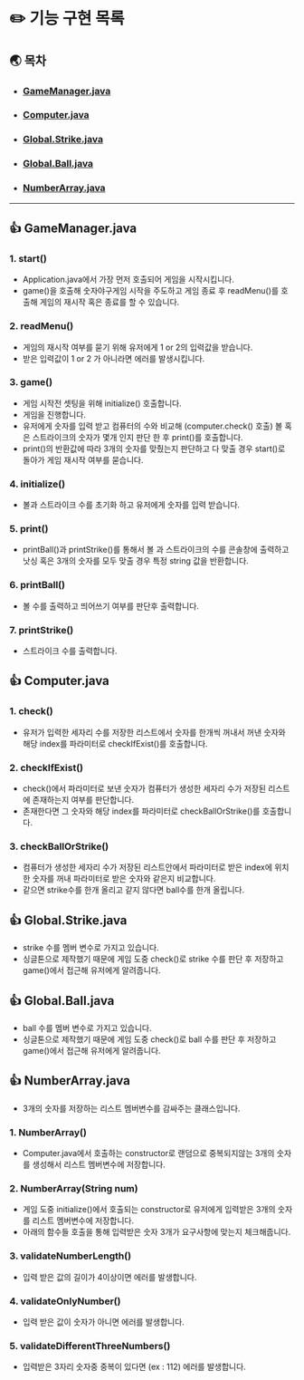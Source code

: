 # ✏️ 기능 구현 목록

## 🌏 목차

- ### [GameManager.java](#-gamemanagerjava)
- ### [Computer.java](#-computerjava)
- ### [Global.Strike.java](#-globalstrikejava)
- ### [Global.Ball.java](#-globalballjava)
- ### [NumberArray.java](#-numberarrayjava)

---

## 👍 GameManager.java

### 1. start()

- Application.java에서 가장 먼저 호출되어 게임을 시작시킵니다.
- game()을 호출해 숫자야구게임 시작을 주도하고 게임 종료 후 readMenu()를 호출해 게임의 재시작 혹은 종료를 할 수 있습니다.

### 2. readMenu()

- 게임의 재시작 여부를 묻기 위해 유저에게 1 or 2의 입력값을 받습니다.
- 받은 입력값이 1 or 2 가 아니라면 에러를 발생시킵니다.

### 3. game()

- 게임 시작전 셋팅을 위해 initialize() 호출합니다.
- 게임을 진행합니다.
- 유저에게 숫자를 입력 받고 컴퓨터의 수와 비교해 (computer.check() 호출) 볼 혹은 스트라이크의 숫자가 몇개 인지 판단 한 후 print()를 호출합니다.
- print()의 반환값에 따라 3개의 숫자를 맞췄는지 판단하고 다 맞출 경우 start()로 돌아가 게임 재시작 여부를 묻습니다.

### 4. initialize()

- 볼과 스트라이크 수를 초기화 하고 유저에게 숫자를 입력 받습니다.

### 5. print()

- printBall()과 printStrike()를 통해서 볼 과 스트라이크의 수를 콘솔창에 출력하고 낫싱 혹은 3개의 숫자를 모두 맞출 경우 특정 string 값을 반환합니다.

### 6. printBall()

- 볼 수를 출력하고 띄어쓰기 여부를 판단후 출력합니다.

### 7. printStrike()

- 스트라이크 수를 출력합니다.

## 👍 Computer.java

### 1. check()

- 유저가 입력한 세자리 수를 저장한 리스트에서 숫자를 한개씩 꺼내서 꺼낸 숫자와 해당 index를 파라미터로 checkIfExist()를 호출합니다.

### 2. checkIfExist()

- check()에서 파라미터로 보낸 숫자가 컴퓨터가 생성한 세자리 수가 저장된 리스트에 존재하는지 여부를 판단합니다.
- 존재한다면 그 숫자와 해당 index를 파라미터로 checkBallOrStrike()를 호출합니다.

### 3. checkBallOrStrike()

- 컴퓨터가 생성한 세자리 수가 저장된 리스트안에서 파라미터로 받은 index에 위치한 숫자를 꺼내 파라미터로 받은 숫자와 같은지 비교합니다.
- 같으면 strike수를 한개 올리고 같지 않다면 ball수를 한개 올립니다.

## 👍 Global.Strike.java

- strike 수를 멤버 변수로 가지고 있습니다.
- 싱글톤으로 제작했기 때문에 게임 도중 check()로 strike 수를 판단 후 저장하고 game()에서 접근해 유저에게 알려줍니다.

## 👍 Global.Ball.java

- ball 수를 멤버 변수로 가지고 있습니다.
- 싱글톤으로 제작했기 때문에 게임 도중 check()로 ball 수를 판단 후 저장하고 game()에서 접근해 유저에게 알려줍니다.

## 👍 NumberArray.java

- 3개의 숫자를 저장하는 리스트 멤버변수를 감싸주는 클래스입니다.

### 1. NumberArray()

- Computer.java에서 호출하는 constructor로 랜덤으로 중복되지않는 3개의 숫자를 생성해서 리스트 멤버변수에 저장합니다.

### 2. NumberArray(String num)

- 게임 도중 initialize()에서 호출되는 constructor로 유저에게 입력받은 3개의 숫자를 리스트 멤버변수에 저장합니다.
- 아래의 함수들 호출을 통해 입력받은 숫자 3개가 요구사항에 맞는지 체크해줍니다.

### 3. validateNumberLength()

- 입력 받은 값의 길이가 4이상이면 에러를 발생합니다.

### 4. validateOnlyNumber()

- 입력 받은 값이 숫자가 아니면 에러를 발생합니다.

### 5. validateDifferentThreeNumbers()

- 입력받은 3자리 숫자중 중복이 있다면 (ex : 112) 에러를 발생합니다.